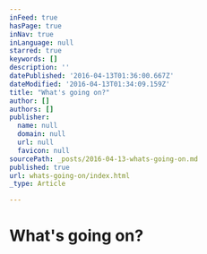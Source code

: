 ```yaml
---
inFeed: true
hasPage: true
inNav: true
inLanguage: null
starred: true
keywords: []
description: ''
datePublished: '2016-04-13T01:36:00.667Z'
dateModified: '2016-04-13T01:34:09.159Z'
title: "What's going on?"
author: []
authors: []
publisher:
  name: null
  domain: null
  url: null
  favicon: null
sourcePath: _posts/2016-04-13-whats-going-on.md
published: true
url: whats-going-on/index.html
_type: Article

---
```

# What's going on?